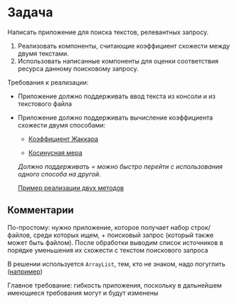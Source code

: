 # Задача

Написать приложение для поиска текстов, релевантных запросу.  
1. Реализовать компоненты, считающие коэффициент схожести между двумя текстами.
2. Использовать написанные компоненты для оценки соответствия ресурса данному поисковому запросу.  

Требования к реализации:
* Приложение должно поддерживать ввод текста из консоли и из текстового файла
* Приложение должно поддерживать вычисление коэффициента схожести двумя способами:
    * [Коэффициент Жаккара](https://ru.wikipedia.org/wiki/%D0%9A%D0%BE%D1%8D%D1%84%D1%84%D0%B8%D1%86%D0%B8%D0%B5%D0%BD%D1%82_%D0%96%D0%B0%D0%BA%D0%BA%D0%B0%D1%80%D0%B0)
    
    * [Косинусная мера](https://ru.wikipedia.org/wiki/%D0%92%D0%B5%D0%BA%D1%82%D0%BE%D1%80%D0%BD%D0%B0%D1%8F_%D0%BC%D0%BE%D0%B4%D0%B5%D0%BB%D1%8C#%D0%9A%D0%BE%D1%81%D0%B8%D0%BD%D1%83%D1%81%D0%BD%D0%BE%D0%B5_%D1%81%D1%85%D0%BE%D0%B4%D1%81%D1%82%D0%B2%D0%BE)  
    
    _Должно поддерживать = можно быстро перейти с использования одного способа на другой._
    
    [Пример реализации двух методов](https://towardsdatascience.com/overview-of-text-similarity-metrics-3397c4601f50)

## Комментарии

По-простому: нужно приложение, которое получает набор
строк/файлов, среди которых ищем, + поисковый запрос (который также может быть файлом).
После обработки выводим список источников в порядке уменьшения их схожести с текстом поискового запроса 

В решении используется `ArrayList`, тем, кто не знаком, надо погуглить ([например](http://developer.alexanderklimov.ru/android/java/arraylist.php))

Главное требование: гибкость приложения, поскольку в дальнейшем имеющиеся требования могут и будут изменены
